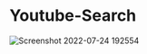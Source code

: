 # Youtube-Search
![Screenshot 2022-07-24 192554](https://user-images.githubusercontent.com/89440534/180681443-d989e26c-6607-438b-8021-66d746646e58.png)

